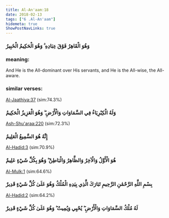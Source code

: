 ```yaml
---
title: Al-An'aam:18
date: 2018-02-13
tags: ["6 .Al-An'aam"]
hidemeta: true 
ShowPostNavLinks: true 
---
```

### وَهُوَ الْقَاهِرُ فَوْقَ عِبَادِهِ ۚ وَهُوَ الْحَكِيمُ الْخَبِيرُ
### meaning: 
And He is the All-dominant over His servants, and He is the All-wise, the All-aware.
### similar verses: 

[Al-Jaathiya:37](/45/37) (sim:74.3%)

### وَلَهُ الْكِبْرِيَاءُ فِي السَّمَاوَاتِ وَالْأَرْضِ ۖ وَهُوَ الْعَزِيزُ الْحَكِيمُ

[Ash-Shu'araa:220](/26/220) (sim:72.3%)

### إِنَّهُ هُوَ السَّمِيعُ الْعَلِيمُ

[Al-Hadid:3](/57/3) (sim:70.9%)

### هُوَ الْأَوَّلُ وَالْآخِرُ وَالظَّاهِرُ وَالْبَاطِنُ ۖ وَهُوَ بِكُلِّ شَيْءٍ عَلِيمٌ

[Al-Mulk:1](/67/1) (sim:64.6%)

### بِسْمِ اللَّهِ الرَّحْمَٰنِ الرَّحِيمِ تَبَارَكَ الَّذِي بِيَدِهِ الْمُلْكُ وَهُوَ عَلَىٰ كُلِّ شَيْءٍ قَدِيرٌ

[Al-Hadid:2](/57/2) (sim:64.2%)

### لَهُ مُلْكُ السَّمَاوَاتِ وَالْأَرْضِ ۖ يُحْيِي وَيُمِيتُ ۖ وَهُوَ عَلَىٰ كُلِّ شَيْءٍ قَدِيرٌ
